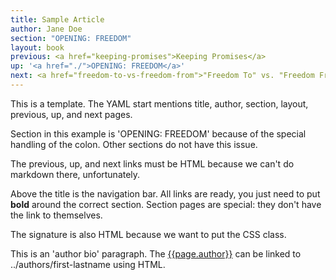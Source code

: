 ```yaml
---
title: Sample Article
author: Jane Doe
section: "OPENING: FREEDOM"
layout: book
previous: <a href="keeping-promises">Keeping Promises</a>
up: '<a href="./">OPENING: FREEDOM</a>'
next: <a href="freedom-to-vs-freedom-from">"Freedom To" vs. "Freedom From"</a>
---
```


This is a template.  The YAML start mentions title, author, section,
layout, previous, up, and next pages.

Section in this example is 'OPENING: FREEDOM' because of the special
handling of the colon.  Other sections do not have this issue.

The previous, up, and next links must be HTML because we can't do
markdown there, unfortunately.

Above the title is the navigation bar. All links are ready, you just need to put __bold__ around the correct section. Section pages are special: they don't have the link to themselves.

The signature is also HTML because we want to put the CSS class.

<p class="author bio">This is an 'author bio' paragraph. The <a href="../authors/jane-doe">{{page.author}}</a> can be linked to ../authors/first-lastname using HTML.</p>
